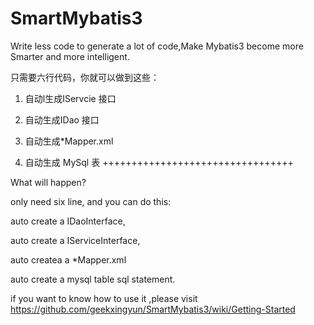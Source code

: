 # SmartMybatis3
Write less code to generate a lot of code,Make Mybatis3 become more Smarter and more intelligent.

只需要六行代码，你就可以做到这些：

1. 自动l生成IServcie 接口

2. 自动生成IDao 接口

3. 自动生成*Mapper.xml

4. 自动生成 MySql 表
+++++++++++++++++++++++++++++++++

What will happen?

only need six line, and you can do this:

auto create a IDaoInterface,

auto create a IServiceInterface,

auto createa a *Mapper.xml

auto create a  mysql table sql statement.

if you want to know how to use it ,please visit  https://github.com/geekxingyun/SmartMybatis3/wiki/Getting-Started

